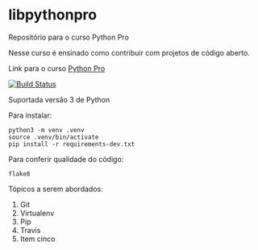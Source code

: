 # libpythonpro
Repositório para o curso Python Pro

Nesse curso é ensinado como contribuir com projetos de código aberto.

Link para o curso [Python Pro](https://www.python.pro.br/)

[![Build Status](https://travis-ci.org/thiagohubes/libpythonpro.svg?branch=master)](https://travis-ci.org/thiagohubes/libpythonpro)

Suportada versão 3 de Python

Para instalar:

```console
python3 -m venv .venv
source .venv/bin/activate
pip install -r requirements-dev.txt
```

Para conferir qualidade do código:

```console
flake8
```

Tópicos a serem abordados:

 1. Git
 2. Virtualenv
 3. Pip
 4. Travis
 5. Item cinco